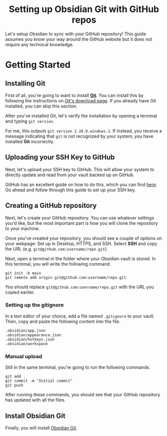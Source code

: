 <center><h1>Setting up Obsidian Git with GitHub repos</h1></center>


Let's setup Obsidian to sync with your GitHub repository! This guide assumes you know your way around the GitHub website but it does not require any technical knowledge.

# Getting Started
## Installing Git
First of all, you're going to want to install [**Git**](https://git-scm.com/). You can install this by following the instructions on [Git's download page](https://git-scm.com/downloads).  If you already have Git installed, you can skip this section.

After you've installed Git, let's verify the installation by opening a terminal and typing `git version`.

For me, this outputs `git version 2.28.0.windows.1`. If instead, you receive a message indicating that `git` is not recognized by your system, you have installed **Git** incorrectly.

## Uploading your SSH Key to GitHub
Next, let's upload your SSH key to GitHub. This will allow your system to directly update and read from your vault backed up on GitHub.

GitHub has an excellent guide on how to do this, which you can find [here](https://docs.github.com/en/authentication/connecting-to-github-with-ssh/checking-for-existing-ssh-keys). Go ahead and follow through this guide to set up your SSH key.

## Creating a GitHub repository
Next, let's create your GitHub repository. You can use whatever settings you'd like, but the most important part is how you will clone the repository to your machine. 

Once you've created your repository, you should see a couple of options on your webpage: Set up in Desktop, HTTPS, and SSH. Select **SSH** and copy the URL (e.g. `git@github.com:username/repo.git`).

Next, open a terminal in the folder where your Obsidian vault is stored. In this terminal, you will write the following command.

```git
git init -b main
git remote add origin git@github.com:username/repo.git
```
 
You should replace `git@github.com:username/repo.git` with the URL you copied earlier.

### Setting up the gitignore
In a text editor of your choice, add a file named `.gitignore` to your vault. Then, copy and paste the following content into the file.

```.gitignore
.obsidian/app.json
.obsidian/appearance.json
.obsidian/hotkeys.json
.obsidian/workspace
```

### Manual upload
Still in the same terminal, you're going to run the following commands.

```
git add .
git commit -m "Initial commit"
git push
```

After running these commands, you should see that your GitHub repository has updated with all the files.

## Install Obsidian Git
Finally, you will install [Obsidian Git](obsidian://show-plugin?id=obsidian-git).
